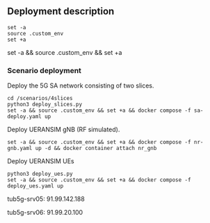 ## Deployment description


```
set -a
source .custom_env
set +a
```

set -a && source .custom_env && set +a

### Scenario deployment

Deploy the 5G SA network consisting of two slices.

```
cd /scenarios/4slices
python3 deploy_slices.py
set -a && source .custom_env && set +a && docker compose -f sa-deploy.yaml up
```

Deploy UERANSIM gNB (RF simulated).

```
set -a && source .custom_env && set +a && docker compose -f nr-gnb.yaml up -d && docker container attach nr_gnb
```

Deploy UERANSIM UEs
```
python3 deploy_ues.py
set -a && source .custom_env && set +a && docker compose -f deploy_ues.yaml up
```

tub5g-srv05:
91.99.142.188

tub5g-srv06:
91.99.20.100
